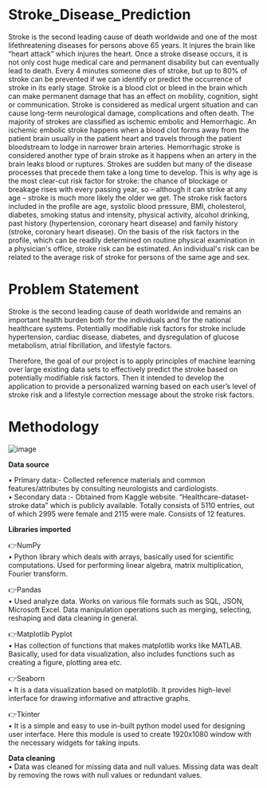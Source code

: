 # Stroke_Disease_Prediction
Stroke is the second leading cause of death worldwide and one of the most lifethreatening diseases for persons above 65 years. It injures the brain like “heart attack” which injures the heart. Once a stroke disease occurs, it is not only cost huge medical care and permanent disability but can eventually lead to death. Every 4 minutes someone dies of stroke, but up to 80% of stroke can be prevented if we can identify or predict the occurrence of stroke in its early stage. Stroke is a blood clot or bleed in the brain which can make permanent damage that has an effect on mobility, cognition, sight or communication. Stroke is considered as medical urgent situation and can cause long-term neurological damage, complications and often death. The majority of strokes are classified as ischemic embolic and Hemorrhagic. An ischemic embolic stroke happens when a blood clot forms away from the patient brain usually in the patient heart and travels through the patient bloodstream to lodge in narrower brain arteries. Hemorrhagic stroke is considered another type of brain stroke as it happens when an artery in the brain leaks blood or ruptures. Strokes are sudden but many of the disease processes that precede them take a long time to develop. This is why age is the most clear-cut risk factor for stroke: the chance of blockage or breakage rises with every passing year, so – although it can strike at any age – stroke is much more likely the older we get. The stroke risk factors included in the profile are age, systolic blood pressure, BMI, cholesterol, diabetes, smoking status and intensity, physical activity, alcohol drinking, past history (hypertension, coronary heart disease) and family history (stroke, coronary heart disease). On the basis of the risk factors in the profile, which can be readily determined on routine physical examination in a physician's office, stroke risk can be estimated. An individual's risk can be related to the average risk of stroke for persons of the same age and sex.

# Problem Statement
Stroke is the second leading cause of death worldwide and remains an important health burden both for the individuals and for the national healthcare systems. Potentially modifiable risk factors for stroke include hypertension, cardiac disease, diabetes, and dysregulation of glucose metabolism, atrial fibrillation, and lifestyle factors. 

Therefore, the goal of our project is to apply principles of machine learning over large existing data sets to effectively predict the stroke based on potentially modifiable risk factors. Then it intended to develop the application to provide a personalized warning based on each user’s level of stroke risk and a lifestyle correction message about the stroke risk factors.

# Methodology
![image](https://github.com/Sachinaswal29/Stroke_Disease_Prediction/assets/91174800/db0e7d85-7b54-41d6-a5de-baf4647390f4)

**Data source**

•	Primary data:- Collected reference materials and common features/attributes by consulting neurologists and cardiologists.  
•	Secondary data :- Obtained from Kaggle website. “Healthcare-dataset-stroke data” which is publicly available. Totally consists of 5110 entries, out of which 2995 were female and 2115 were male. Consists of 12 features. 

**Libraries imported**

👉NumPy   
• Python library which deals with arrays, basically used for scientific computations. Used for performing linear algebra, matrix multiplication, Fourier transform. 

👉Pandas  
• Used analyze data. Works on various file formats such as SQL, JSON, Microsoft Excel.  Data manipulation operations such as merging, selecting, reshaping and data cleaning in general. 


👉Matplotlib Pyplot  
• Has collection of functions that makes matplotlib  works like MATLAB. Basically, used for data visualization, also includes functions such as creating a figure, plotting area etc. 

👉Seaborn  
• It is a data visualization based on matplotlib. It provides high-level interface for drawing informative and attractive graphs. 

👉Tkinter    
• It is a simple and easy to use in-built python model used for designing user interface. Here this module is used to create 1920x1080 window with the necessary widgets for taking inputs. 

**Data cleaning**  
•	Data was cleaned for missing data and null values. Missing data was dealt by removing the rows with null values or redundant values. 


